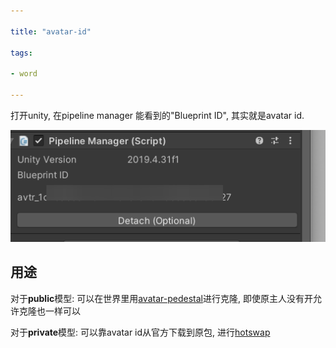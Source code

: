 ```yaml
---

title: "avatar-id"

tags:

- word

---
```




打开unity, 在pipeline manager 能看到的"Blueprint ID", 其实就是avatar id.





![image20220306071615.png](assets/image20220306071615.png)





## 用途



对于**public**模型: 可以在世界里用[avatar-pedestal](VRChat/words/avatar-pedestal.md)进行克隆, 即使原主人没有开允许克隆也一样可以



对于**private**模型: 可以靠avatar id从官方下载到原包, 进行[hotswap](VRChat/hotswap.md)
